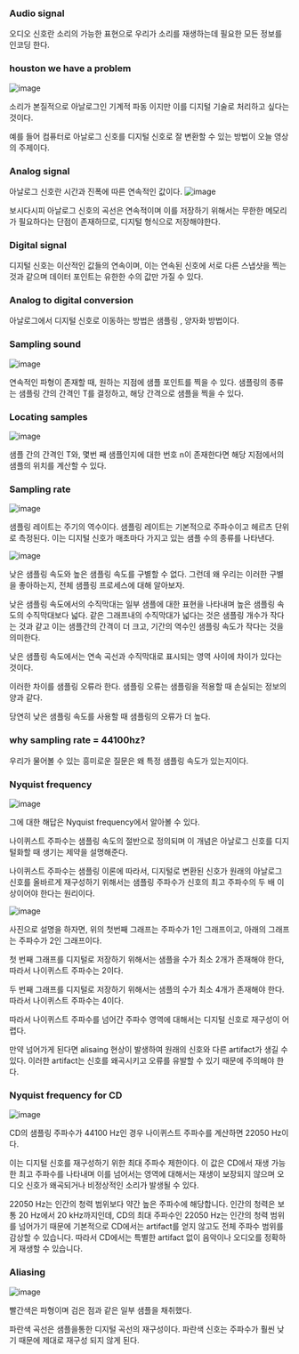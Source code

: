 ### Audio signal

오디오 신호란 소리의 가능한 표현으로 우리가 소리를 재생하는데 필요한 모든 정보를 인코딩 한다. 

### houston we have a problem
![image](https://github.com/meowmoeww/Sound-Of-AI/assets/89447043/e2c756b5-8847-474b-b3cb-06cf35107b69)

소리가 본질적으로 아날로그인 기계적 파동 이지만 이를 디지털 기술로 처리하고 싶다는 것이다.

예를 들어 컴퓨터로 아날로그 신호를 디지털 신호로 잘 변환할 수 있는 방법이 오늘 영상의 주제이다.

### Analog signal

아날로그 신호란 시간과 진폭에 따른 연속적인 값이다.
![image](https://github.com/meowmoeww/Sound-Of-AI/assets/89447043/51af500a-72fc-4135-95dc-1d33d3e702e4)

보시다시피 아날로그 신호의 곡선은 연속적이며 이를 저장하기 위해서는 무한한 메모리가 필요하다는 단점이 존재하므로, 디지털 형식으로 저장해야한다. 

### Digital signal

디지털 신호는 이산적인 값들의 연속이며, 이는 연속된 신호에 서로 다른 스냅샷을 찍는 것과 같으며 데이터 포인트는 유한한 수의 값만 가질 수 있다.

### Analog to digital conversion

아날로그에서 디지털 신호로 이동하는 방법은 샘플링 , 양자화 방법이다.

### Sampling sound
![image](https://github.com/meowmoeww/Sound-Of-AI/assets/89447043/849cc1fd-adde-4562-a89f-6ff8d87f986b)

연속적인 파형이 존재할 때, 원하는 지점에 샘플 포인트를 찍을 수 있다. 샘플링의 종류는 샘플링 간의 간격인 T를 결정하고, 해당 간격으로 샘플을 찍을 수 있다. 

### Locating samples
![image](https://github.com/meowmoeww/Sound-Of-AI/assets/89447043/d31662b4-bdfb-40e4-8bd0-cc000a684e8a)

샘플 간의 간격인 T와, 몇번 째 샘플인지에 대한 번호 n이 존재한다면 해당 지점에서의 샘플의 위치를 계산할 수 있다. 

### Sampling rate
![image](https://github.com/meowmoeww/Sound-Of-AI/assets/89447043/225137fd-c4bb-4ee5-8834-22f93d41afe1)

샘플링 레이트는 주기의 역수이다. 샘플링 레이트는 기본적으로 주파수이고 헤르츠 단위로 측정된다. 이는 디지털 신호가 매초마다 가지고 있는 샘플 수의 종류를 나타낸다.

![image](https://github.com/meowmoeww/Sound-Of-AI/assets/89447043/6eac3d67-59a6-414c-83c0-7b32810af171)

낮은 샘플링 속도와 높은 샘플링 속도를 구별할 수 없다. 그런데 왜 우리는 이러한 구별을 좋아하는지, 전체 샘플링 프로세스에 대해 알아보자.

낮은 샘플링 속도에서의 수직막대는 일부 샘플에 대한 표현을 나타내며 높은 샘플링 속도의 수직막대보다 넓다. 같은 그래프내의 수직막대가 넓다는 것은 샘플링 개수가 작다는 것과 같고 이는 샘플간의 간격이 더 크고, 기간의 역수인 샘플링 속도가 작다는 것을 의미한다. 

낮은 샘플링 속도에서는 연속 곡선과 수직막대로 표시되는 영역 사이에 차이가 있다는 것이다.

이러한 차이를 샘플링 오류라 한다. 샘플링 오류는 샘플링을 적용할 때 손실되는 정보의 양과 같다.

당연히 낮은 샘플링 속도를 사용할 때 샘플링의 오류가 더 높다.

### why sampling rate = 44100hz?

우리가 물어볼 수 있는 흥미로운 질문은 왜 특정 샘플링 속도가 있는지이다.

### Nyquist frequency
![image](https://github.com/meowmoeww/Sound-Of-AI/assets/89447043/6fdb0fb7-f3f0-4b1c-8dc6-096a4ab79af8)

그에 대한 해답은 Nyquist frequency에서 알아볼 수 있다.

나이퀴스트 주파수는 샘플링 속도의 절반으로 정의되며 이 개념은 아날로그 신호를 디지털화할 때 생기는 제약을 설명해준다.

나이퀴스트 주파수는 샘플링 이론에 따라서, 디지털로 변환된 신호가 원래의 아날로그 신호를 올바르게 재구성하기 위해서는 샘플링 주파수가 신호의 최고 주파수의 두 배 이상이어야 한다는 원리이다.

![image](https://github.com/meowmoeww/Sound-Of-AI/assets/89447043/1c92912a-e5e8-4a54-a0d4-588625e7b4de)

사진으로 설명을 하자면, 위의 첫번째 그래프는 주파수가 1인 그래프이고, 아래의 그래프는 주파수가 2인 그래프이다. 

첫 번째 그래프를 디지털로 저장하기 위해서는 샘플을 수가 최소 2개가 존재해야 한다, 따라서 나이퀴스트 주파수는 2이다. 

두 번째 그래프를 디지털로 저장하기 위해서는 샘플의 수가 최소 4개가 존재해야 한다. 따라서 나이퀴스트 주파수는 4이다. 

따라서 나이퀴스트 주파수를 넘어간 주파수 영역에 대해서는 디지털 신호로 재구성이 어렵다. 

만약 넘어가게 된다면 alisaing 현상이 발생하여 원래의 신호와 다른 artifact가 생길 수 있다. 이러한 artifact는 신호를 왜곡시키고 오류를 유발할 수 있기 때문에 주의해야 한다. 

### Nyquist frequency for CD
![image](https://github.com/meowmoeww/Sound-Of-AI/assets/89447043/b3e106f0-ae00-4e9a-ab5a-cf3cb8b1f8c6)

CD의 샘플링 주파수가 44100 Hz인 경우 나이퀴스트 주파수를 계산하면 22050 Hz이다.

이는 디지털 신호를 재구성하기 위한 최대 주파수 제한이다. 이 값은 CD에서 재생 가능한 최고 주파수를 나타내며 이를 넘어서는 영역에 대해서는 재생이 보장되지 않으며 오디오 신호가 왜곡되거나 비정상적인 소리가 발생될 수 있다. 

22050 Hz는 인간의 청력 범위보다 약간 높은 주파수에 해당합니다. 인간의 청력은 보통 20 Hz에서 20 kHz까지인데, CD의 최대 주파수인 22050 Hz는 인간의 청력 범위를 넘어가기 때문에 기본적으로 CD에서는 artifact를 얻지 않고도 전체 주파수 범위를 감상할 수 있습니다. 따라서 CD에서는 특별한 artifact 없이 음악이나 오디오를 정확하게 재생할 수 있습니다.

### Aliasing
![image](https://github.com/meowmoeww/Sound-Of-AI/assets/89447043/51cd2fff-19cc-4c88-90d7-629c326a036e)

빨간색은 파형이며 검은 점과 같은 일부 샘플을 채취했다.

파란색 곡선은 샘플을통한 디지털 곡선의 재구성이다. 파란색 신호는 주파수가 훨씬 낮기 때문에 제대로 재구성 되지 않게 된다.
